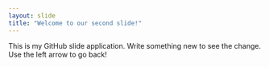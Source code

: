 ```yaml
---
layout: slide
title: "Welcome to our second slide!"
---
```

This is my GitHub slide application. Write something new to see the change.
Use the left arrow to go back!